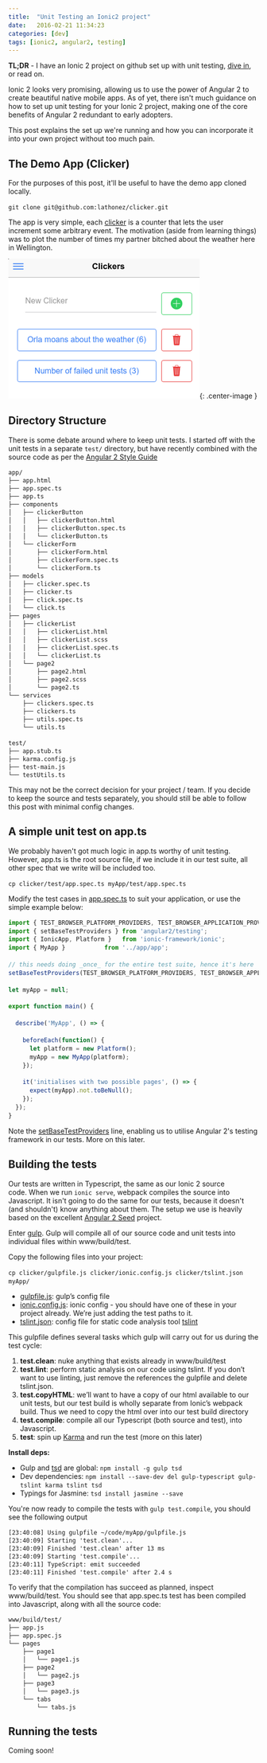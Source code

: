 ```yaml
---
title:  "Unit Testing an Ionic2 project"
date:   2016-02-21 11:34:23
categories: [dev]
tags: [ionic2, angular2, testing]
---
```


**TL;DR** - I have an Ionic 2 project on github set up with unit testing, [dive in][clicker-repo], or read on.

Ionic 2 looks very promising, allowing us to use the power of Angular 2 to create beautiful native mobile apps. As of yet, there isn't much guidance on how to set up unit testing for your Ionic 2 project, making one of the core benefits of Angular 2 redundant to early adopters.

This post explains the set up we're running and how you can incorporate it into your own project without too much pain.

The Demo App (Clicker)
----------------------

For the purposes of this post, it'll be useful to have the demo app cloned locally.

`git clone git@github.com:lathonez/clicker.git`

The app is very simple, each [clicker][analog-clicker-img] is a counter that lets the user increment some arbitrary event. The motivation (aside from learning things) was to plot the number of times my partner bitched about the weather here in Wellington.

![alt text](/images/ionic2_unit_testing/clicker_screenshot.png "Clicker App"){: .center-image }

Directory Structure
--------------------

There is some debate around where to keep unit tests. I started off with the unit tests in a separate `test/` directory, but have recently combined with the source code as per the [Angular 2 Style Guide][angular2-sg-dir]


```
app/
├── app.html
├── app.spec.ts
├── app.ts
├── components
│   ├── clickerButton
│   │   ├── clickerButton.html
│   │   ├── clickerButton.spec.ts
│   │   └── clickerButton.ts
│   └── clickerForm
│       ├── clickerForm.html
│       ├── clickerForm.spec.ts
│       └── clickerForm.ts
├── models
│   ├── clicker.spec.ts
│   ├── clicker.ts
│   ├── click.spec.ts
│   └── click.ts
├── pages
│   ├── clickerList
│   │   ├── clickerList.html
│   │   ├── clickerList.scss
│   │   ├── clickerList.spec.ts
│   │   └── clickerList.ts
│   └── page2
│       ├── page2.html
│       ├── page2.scss
│       └── page2.ts
└── services
    ├── clickers.spec.ts
    ├── clickers.ts
    ├── utils.spec.ts
    └── utils.ts

test/
├── app.stub.ts
├── karma.config.js
├── test-main.js
└── testUtils.ts
```

This may not be the correct decision for your project / team. If you decide to keep the source and tests separately, you should still be able to follow this post with minimal config changes.

A simple unit test on app.ts
----------------------------

We probably haven't got much logic in app.ts worthy of unit testing. However, app.ts is the root source file, if we include it in our test suite, all other spec that we write will be included too.

`cp clicker/test/app.spec.ts myApp/test/app.spec.ts`

Modify the test cases in [app.spec.ts][app.spec.ts] to suit your application, or use the simple example below:

```javascript
import { TEST_BROWSER_PLATFORM_PROVIDERS, TEST_BROWSER_APPLICATION_PROVIDERS} from 'angular2/platform/testing/browser';
import { setBaseTestProviders } from 'angular2/testing';
import { IonicApp, Platform }   from 'ionic-framework/ionic';
import { MyApp }           from '../app/app';

// this needs doing _once_ for the entire test suite, hence it's here
setBaseTestProviders(TEST_BROWSER_PLATFORM_PROVIDERS, TEST_BROWSER_APPLICATION_PROVIDERS);

let myApp = null;

export function main() {

  describe('MyApp', () => {

    beforeEach(function() {
      let platform = new Platform();
      myApp = new MyApp(platform);
    });

    it('initialises with two possible pages', () => {
      expect(myApp).not.toBeNull();
    });
  });
}
```

Note the [setBaseTestProviders][sbtp-docs] line, enabling us to utilise Angular 2's testing framework in our tests. More on this later.

Building the tests
-------------------

Our tests are written in Typescript, the same as our Ionic 2 source code. When we run `ionic serve`, webpack compiles the source into Javascript. It isn't going to do the same for our tests, because it doesn't (and shouldn't) know anything about them. The setup we use is heavily based on the excellent [Angular 2 Seed][angular2-seed-repo] project.

Enter [gulp][gulp-home]. Gulp will compile all of our source code and unit tests into individual files within www/build/test.

Copy the following files into your project:

`cp clicker/gulpfile.js clicker/ionic.config.js clicker/tslint.json myApp/`

* [gulpfile.js][gulpfile.js]: gulp’s config file
* [ionic.config.js][ionic.config.js]: ionic config - you should have one of these in your project already. We’re just adding the test paths to it.
* [tslint.json][tslint.json]: config file for static code analysis tool [tslint][tslint-home]

This gulpfile defines several tasks which gulp will carry out for us during the test cycle:

1. **test.clean**: nuke anything that exists already in www/build/test
2. **test.lint**: perform static analysis on our code using tslint. If you don’t want to use linting, just remove the references the gulpfile and delete tslint.json.
3. **test.copyHTML**: we’ll want to have a copy of our html available to our unit tests, but our test build is wholly separate from Ionic’s webpack build. Thus we need to copy the html over into our test build directory
4. **test.compile**: compile all our Typescript (both source and test), into Javascript.
5. **test**: spin up [Karma][karma-home] and run the test (more on this later)

**Install deps:**

* Gulp and [tsd][tsd-home] are global: `npm install -g gulp tsd`
* Dev dependencies: `npm install --save-dev del gulp-typescript gulp-tslint karma tslint tsd`
* Typings for Jasmine: `tsd install jasmine --save`

You're now ready to compile the tests with `gulp test.compile`, you should see the following output

```
[23:40:08] Using gulpfile ~/code/myApp/gulpfile.js
[23:40:09] Starting 'test.clean'...
[23:40:09] Finished 'test.clean' after 13 ms
[23:40:09] Starting 'test.compile'...
[23:40:11] TypeScript: emit succeeded
[23:40:11] Finished 'test.compile' after 2.4 s
```

To verify that the compilation has succeed as planned, inspect www/build/test. You should see that app.spec.ts test has been compiled into Javascript, along with all the source code:


```
www/build/test/
├── app.js
├── app.spec.js
└── pages
    ├── page1
    │   └── page1.js
    ├── page2
    │   └── page2.js
    ├── page3
    │   └── page3.js
    └── tabs
        └── tabs.js
```

Running the tests
------------------

Coming soon!

[analog-clicker-img]: http://thumbs.dreamstime.com/thumblarge_304/1219960995H0ZkZw.jpg
[angular2-seed-repo]: https://github.com/mgechev/angular2-seed
[angular2-sg-dir]:    https://github.com/mgechev/angular2-style-guide#directory-structure
[app.spec.ts]:        https://github.com/lathonez/clicker/blob/master/test/app.spec.ts
[clicker-repo]:       http://github.com/lathonez/clicker
[gulp-home]:          http://gulpjs.com/
[gulpfile.js]:        https://github.com/lathonez/clicker/blob/master/gulpfile.js
[ionic.config.js]:    https://github.com/lathonez/clicker/blob/master/ionic.config.js
[karma-home]:         https://karma-runner.github.io/0.13/index.html
[sbtp-docs]:          https://angular.io/docs/js/latest/api/testing/setBaseTestProviders-function.html
[tsd-home]:           https://www.npmjs.com/package/tsd
[tslint-home]:        https://www.npmjs.com/package/tslint
[tslint.json]:        https://github.com/lathonez/clicker/blob/master/tslint.json